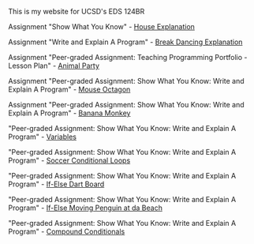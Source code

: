 This is my website for UCSD's EDS 124BR

Assignment "Show What You Know" - [House Explanation](https://youtu.be/D3JqeSuQYHI)

Assignment "Write and Explain A Program" - [Break Dancing Explanation](https://youtu.be/Wa1fy3IHwGQ)

Assignment "Peer-graded Assignment: Teaching Programming Portfolio - Lesson Plan" - [Animal Party](https://youtu.be/h9FJ4EiGEFg)

Assignment "Peer-graded Assignment: Show What You Know: Write and Explain A Program" - [Mouse Octagon](https://youtu.be/VTvvfHGpfzI)

Assignment "Peer-graded Assignment: Show What You Know: Write and Explain A Program" - [Banana Monkey](https://youtu.be/OMGn1R6B9CE)

"Peer-graded Assignment: Show What You Know: Write and Explain A Program" - [Variables](https://youtu.be/Ml1rXUC81oM)

"Peer-graded Assignment: Show What You Know: Write and Explain A Program" - [Soccer Conditional Loops](https://youtu.be/gWCfdeTNhdc)

"Peer-graded Assignment: Show What You Know: Write and Explain A Program" - [If-Else Dart Board](https://youtu.be/dly0kHvOmAo)

"Peer-graded Assignment: Show What You Know: Write and Explain A Program" - [If-Else Moving Penguin at da Beach](https://youtu.be/WLwO-5xCiek)

"Peer-graded Assignment: Show What You Know: Write and Explain A Program" - [Compound Conditionals](https://youtu.be/tsv6oyHq7XY)
